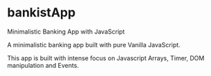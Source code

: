 # bankistApp
Minimalistic Banking App with JavaScript


A minimalistic banking app built with pure Vanilla JavaScript.

This app is built with intense focus on Javascript Arrays, Timer, DOM manipulation and Events.
